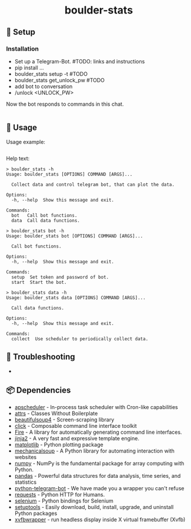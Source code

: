 <h1 align="center">boulder-stats</h1>

## 🚧 Setup

### Installation

* Set up a Telegram-Bot. #TODO: links and instructions
* pip install ...
* boulder_stats setup -t <TOKEN> #TODO
* boulder_stats get_unlock_pw #TODO
* add bot to conversation
* /unlock <UNLOCK_PW>

Now the bot responds to commands in this chat.

```

```

## 🔧 Usage

Usage example:

```

```

<!-- jinja-block help
Help text:

```
> boulder_stats -h
{{ execute_command("python cli_wrapper.py -h") }}
> boulder_stats bot -h
{{ execute_command("python cli_wrapper.py bot -h") }}
> boulder_stats data -h
{{ execute_command("python cli_wrapper.py data -h") }}
```
jinja-block help-->
<!-- jinja-out help start-->
Help text:

```
> boulder_stats -h
Usage: boulder_stats [OPTIONS] COMMAND [ARGS]...

  Collect data and control telegram bot, that can plot the data.

Options:
  -h, --help  Show this message and exit.

Commands:
  bot   Call bot functions.
  data  Call data functions.

> boulder_stats bot -h
Usage: boulder_stats bot [OPTIONS] COMMAND [ARGS]...

  Call bot functions.

Options:
  -h, --help  Show this message and exit.

Commands:
  setup  Set token and password of bot.
  start  Start the bot.

> boulder_stats data -h
Usage: boulder_stats data [OPTIONS] COMMAND [ARGS]...

  Call data functions.

Options:
  -h, --help  Show this message and exit.

Commands:
  collect  Use scheduler to periodically collect data.

```
<!-- jinja-out help end-->



## 🎯 Troubleshooting

*


## 📦 Dependencies
<!-- jinja-block deps
{{ "\n".join(dep_strings) }}
jinja-block deps-->
<!-- jinja-out deps start-->
 * [apscheduler](https://github.com/agronholm/apscheduler) - In-process task scheduler with Cron-like capabilities
 * [attrs](https://www.attrs.org/) - Classes Without Boilerplate
 * [beautifulsoup4](http://www.crummy.com/software/BeautifulSoup/bs4/) - Screen-scraping library
 * [click](https://palletsprojects.com/p/click/) - Composable command line interface toolkit
 * [Fire](https://github.com/google/python-fire) - A library for automatically generating command line interfaces.
 * [jinja2](https://palletsprojects.com/p/jinja/) - A very fast and expressive template engine.
 * [matplotlib](https://matplotlib.org) - Python plotting package
 * [mechanicalsoup](https://mechanicalsoup.readthedocs.io/) - A Python library for automating interaction with websites
 * [numpy](https://www.numpy.org) - NumPy is the fundamental package for array computing with Python.
 * [pandas](https://pandas.pydata.org) - Powerful data structures for data analysis, time series, and statistics
 * [python-telegram-bot](https://python-telegram-bot.org/) - We have made you a wrapper you can't refuse
 * [requests](https://requests.readthedocs.io) - Python HTTP for Humans.
 * [selenium](https://github.com/SeleniumHQ/selenium/) - Python bindings for Selenium
 * [setuptools](https://github.com/pypa/setuptools) - Easily download, build, install, upgrade, and uninstall Python packages
 * [xvfbwrapper](https://github.com/cgoldberg/xvfbwrapper) - run headless display inside X virtual framebuffer (Xvfb)
<!-- jinja-out deps end-->
